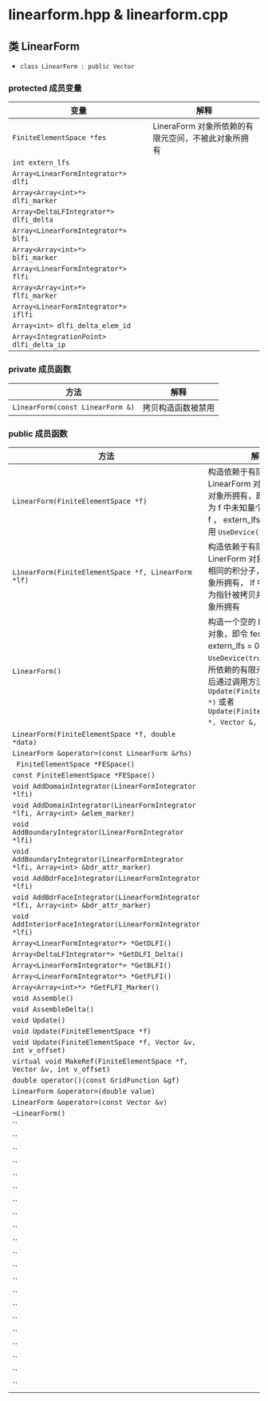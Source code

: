 # linearform.hpp & linearform.cpp
## 类 LinearForm
- `class LinearForm : public Vector`
### protected 成员变量
| 变量 | 解释 |
| ---- | ---- |
| `FiniteElementSpace *fes` | LineraForm 对象所依赖的有限元空间，不被此对象所拥有 |
| `int extern_lfs` |  |
| `Array<LinearFormIntegrator*> dlfi` |  |
| `Array<Array<int>*>           dlfi_marker` |  |
| `Array<DeltaLFIntegrator*> dlfi_delta` |  |
| `Array<LinearFormIntegrator*> blfi` |  |
| `Array<Array<int>*>           blfi_marker` |  |
| `Array<LinearFormIntegrator*> flfi` |  |
| `Array<Array<int>*>           flfi_marker` |  |
| `Array<LinearFormIntegrator*> iflfi` |  |
| `Array<int> dlfi_delta_elem_id` |  |
| `Array<IntegrationPoint> dlfi_delta_ip` |  |
### private 成员函数
| 方法 | 解释 |
| ---- | ---- |
| `LinearForm(const LinearForm &)` | 拷贝构造函数被禁用 |
### public 成员函数
| 方法 | 解释 |
| ---- | ---- |
| `LinearForm(FiniteElementSpace *f)` | 构造依赖于有限元空间 *f 的 LinearForm 对象， f 不被此对象所拥有，即令向量长度为 f 中未知量个数，置 fes = f ， extern_lfs = 0 ， 并调用 `UseDevice(true)` |
| `LinearForm(FiniteElementSpace *f, LinearForm *lf)` | 构造依赖于有限元空间 *f 的 LinerForm 对象并使用与 lf 相同的积分子， f 不被此对象所拥有， lf 中的积分子作为指针被拷贝并且不被此对象所拥有 |
| `LinearForm()` | 构造一个空的 LinearForm 对象，即令 fes = NULL ， extern_lfs = 0 ， 并调用 `UseDevice(true)` ，此对象所依赖的有限元空间可以稍后通过调用方法 `Update(FiniteElementSpace *)` 或者 `Update(FiniteElementSpace *, Vector &, int)` 所设置 |
| `LinearForm(FiniteElementSpace *f, double *data)` |  |
| `LinearForm &operator=(const LinearForm &rhs)` |  |
| ` FiniteElementSpace *FESpace()` |  |
| `const FiniteElementSpace *FESpace()` |  |
| `void AddDomainIntegrator(LinearFormIntegrator *lfi)` |  |
| `void AddDomainIntegrator(LinearFormIntegrator *lfi, Array<int> &elem_marker)` |  |
| `void AddBoundaryIntegrator(LinearFormIntegrator *lfi)` |  |
| `void AddBoundaryIntegrator(LinearFormIntegrator *lfi, Array<int> &bdr_attr_marker)` |  |
| `void AddBdrFaceIntegrator(LinearFormIntegrator *lfi)` |  |
| `void AddBdrFaceIntegrator(LinearFormIntegrator *lfi, Array<int> &bdr_attr_marker)` |  |
| `void AddInteriorFaceIntegrator(LinearFormIntegrator *lfi)` |  |
| `Array<LinearFormIntegrator*> *GetDLFI()` |  |
| `Array<DeltaLFIntegrator*> *GetDLFI_Delta()` |  |
| `Array<LinearFormIntegrator*> *GetBLFI()` |  |
| `Array<LinearFormIntegrator*> *GetFLFI()` |  |
| `Array<Array<int>*> *GetFLFI_Marker()` |  |
| `void Assemble()` |  |
| `void AssembleDelta()` |  |
| `void Update()` |  |
| `void Update(FiniteElementSpace *f)` |  |
| `void Update(FiniteElementSpace *f, Vector &v, int v_offset)` |  |
| `virtual void MakeRef(FiniteElementSpace *f, Vector &v, int v_offset)` |  |
| `double operator()(const GridFunction &gf)` |  |
| `LinearForm &operator=(double value)` |  |
| `LinearForm &operator=(const Vector &v)` |  |
| `~LinearForm()` |  |
| `` |  |
| `` |  |
| `` |  |
| `` |  |
| `` |  |
| `` |  |
| `` |  |
| `` |  |
| `` |  |
| `` |  |
| `` |  |
| `` |  |
| `` |  |
| `` |  |
| `` |  |
| `` |  |
| `` |  |
| `` |  |
| `` |  |
| `` |  |
| `` |  |